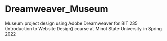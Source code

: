 # Dreamweaver_Museum
Museum project design using Adobe Dreamweaver for BIT 235 (Introduction to Website Design) course at Minot State University in Spring 2022
